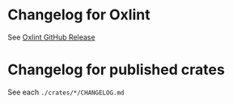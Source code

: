 # Changelog for Oxlint

See [Oxlint GitHub Release](https://github.com/oxc-project/oxc/releases)

# Changelog for published crates

See each `./crates/*/CHANGELOG.md`
